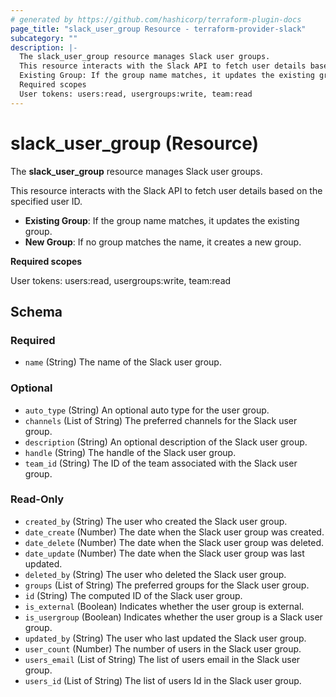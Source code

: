 ```yaml
---
# generated by https://github.com/hashicorp/terraform-plugin-docs
page_title: "slack_user_group Resource - terraform-provider-slack"
subcategory: ""
description: |-
  The slack_user_group resource manages Slack user groups.
  This resource interacts with the Slack API to fetch user details based on the specified user ID.
  Existing Group: If the group name matches, it updates the existing group.New Group: If no group matches the name, it creates a new group.
  Required scopes
  User tokens: users:read, usergroups:write, team:read
---
```


# slack_user_group (Resource)

The **slack_user_group** resource manages Slack user groups.

This resource interacts with the Slack API to fetch user details based on the specified user ID.

- **Existing Group**: If the group name matches, it updates the existing group.
- **New Group**: If no group matches the name, it creates a new group.

**Required scopes**

User tokens: users:read, usergroups:write, team:read



<!-- schema generated by tfplugindocs -->
## Schema

### Required

- `name` (String) The name of the Slack user group.

### Optional

- `auto_type` (String) An optional auto type for the user group.
- `channels` (List of String) The preferred channels for the Slack user group.
- `description` (String) An optional description of the Slack user group.
- `handle` (String) The handle of the Slack user group.
- `team_id` (String) The ID of the team associated with the Slack user group.

### Read-Only

- `created_by` (String) The user who created the Slack user group.
- `date_create` (Number) The date when the Slack user group was created.
- `date_delete` (Number) The date when the Slack user group was deleted.
- `date_update` (Number) The date when the Slack user group was last updated.
- `deleted_by` (String) The user who deleted the Slack user group.
- `groups` (List of String) The preferred groups for the Slack user group.
- `id` (String) The computed ID of the Slack user group.
- `is_external` (Boolean) Indicates whether the user group is external.
- `is_usergroup` (Boolean) Indicates whether the user group is a Slack user group.
- `updated_by` (String) The user who last updated the Slack user group.
- `user_count` (Number) The number of users in the Slack user group.
- `users_email` (List of String) The list of users email in the Slack user group.
- `users_id` (List of String) The list of users Id in the Slack user group.
